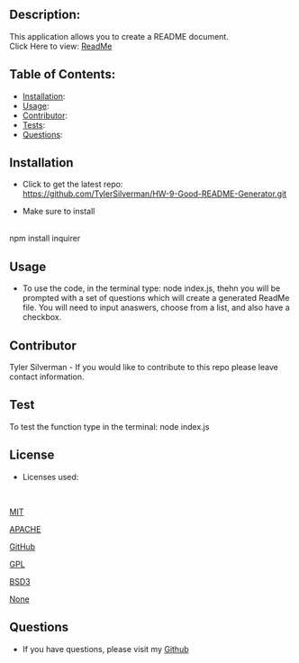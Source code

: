 ## Description:
This application allows you to create a README document. <br>
Click Here to view:   [ReadMe](https://drive.google.com/file/d/11hbCQ0bQsUQdNa0mIN-2NwQq6ffD1OW3/view)

## Table of Contents: 

* [Installation](#installation):
* [Usage](#usage):
* [Contributor](#contributor):
* [Tests](#test):
* [Questions](#questions):

## Installation 
* Click to get the latest repo:<br> https://github.com/TylerSilverman/HW-9-Good-README-Generator.git

* Make sure to install
<br>
        npm install inquirer 

## Usage

* To use the code, in the terminal type: node index.js, thehn you will be prompted with a set of questions which will create a generated ReadMe file. You will need to input anaswers, choose from a list, and also have a checkbox. 

## Contributor 
Tyler Silverman - If you would like to contribute to this repo please leave contact information. 

## Test
To test the function type in the terminal: node index.js 

## License
* Licenses used:
<br>

  [MIT](https://img.shields.io/badge/license-MIT-blue.svg)
<br>

  [APACHE](https://img.shields.io/badge/license-APACHE-blue.svg)
<br>

  [GitHub](https://img.shields.io/badge/license-github-blue.svg)
<br>

  [GPL](https://img.shields.io/badge/license-GPL-blue.svg)
<br>

  [BSD3](https://img.shields.io/badge/license-BSD3-blue.svg)
<br>

  [None](https://img.shields.io/badge/license-None-blue.svg)
<br>

## Questions
* If you have questions, please visit my [Github](https://github.com/TylerSilverman) 

